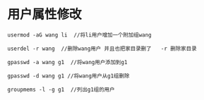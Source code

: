 # 用户属性修改

```
usermod -aG wang li  //将li用户增加一个附加组wang
```

```
userdel -r wang  //删除wang用户 并且也把家目录删了   -r 删除家目录
```

```
gpasswd -a wang g1  //将wang用户添加到g1
```

```
gpasswd -d wang g1 //将wang用户从g1组删除
```

```
groupmems -l -g g1  //列出g1组的用户
```

